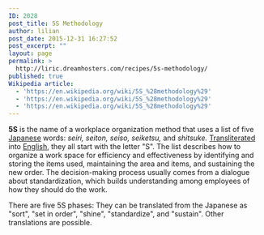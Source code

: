 ```yaml
---
ID: 2028
post_title: 5S Methodology
author: lilian
post_date: 2015-12-31 16:27:52
post_excerpt: ""
layout: page
permalink: >
  http://liric.dreamhosters.com/recipes/5s-methodology/
published: true
Wikipedia article:
  - 'https://en.wikipedia.org/wiki/5S_%28methodology%29'
  - 'https://en.wikipedia.org/wiki/5S_%28methodology%29'
  - 'https://en.wikipedia.org/wiki/5S_%28methodology%29'
---
```

<b>5S</b> is the name of a workplace organization method that uses a list of five <a title="Japanese language" href="https://en.wikipedia.org/wiki/Japanese_language">Japanese</a> words: <i>seiri,</i> <i>seiton,</i> <i>seiso,</i> <i>seiketsu,</i> and <i>shitsuke.</i> <a title="Transliteration" href="https://en.wikipedia.org/wiki/Transliteration">Transliterated</a> into <a title="English language" href="https://en.wikipedia.org/wiki/English_language">English</a>, they all start with the letter "S". The list describes how to organize a work space for efficiency and effectiveness by identifying and storing the items used, maintaining the area and items, and sustaining the new order. The decision-making process usually comes from a dialogue about standardization, which builds understanding among employees of how they should do the work.

There are five 5S phases: They can be translated from the Japanese as "sort", "set in order", "shine", "standardize", and "sustain". Other translations are possible.

&nbsp;